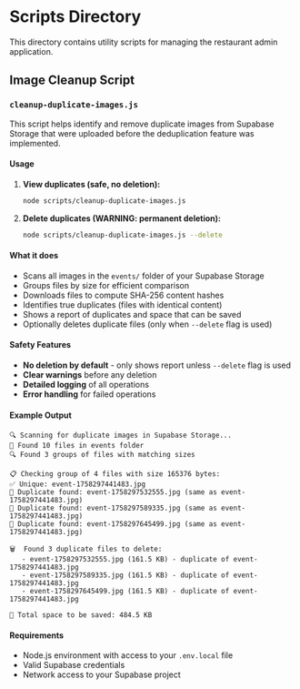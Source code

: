 # Scripts Directory

This directory contains utility scripts for managing the restaurant admin application.

## Image Cleanup Script

### `cleanup-duplicate-images.js`

This script helps identify and remove duplicate images from Supabase Storage that were uploaded before the deduplication feature was implemented.

#### Usage

1. **View duplicates (safe, no deletion):**
   ```bash
   node scripts/cleanup-duplicate-images.js
   ```

2. **Delete duplicates (WARNING: permanent deletion):**
   ```bash
   node scripts/cleanup-duplicate-images.js --delete
   ```

#### What it does

- Scans all images in the `events/` folder of your Supabase Storage
- Groups files by size for efficient comparison
- Downloads files to compute SHA-256 content hashes
- Identifies true duplicates (files with identical content)
- Shows a report of duplicates and space that can be saved
- Optionally deletes duplicate files (only when `--delete` flag is used)

#### Safety Features

- **No deletion by default** - only shows report unless `--delete` flag is used
- **Clear warnings** before any deletion
- **Detailed logging** of all operations
- **Error handling** for failed operations

#### Example Output

```
🔍 Scanning for duplicate images in Supabase Storage...
📁 Found 10 files in events folder
🔍 Found 3 groups of files with matching sizes

📋 Checking group of 4 files with size 165376 bytes:
✅ Unique: event-1758297441483.jpg
🔄 Duplicate found: event-1758297532555.jpg (same as event-1758297441483.jpg)
🔄 Duplicate found: event-1758297589335.jpg (same as event-1758297441483.jpg)
🔄 Duplicate found: event-1758297645499.jpg (same as event-1758297441483.jpg)

🗑️  Found 3 duplicate files to delete:
   - event-1758297532555.jpg (161.5 KB) - duplicate of event-1758297441483.jpg
   - event-1758297589335.jpg (161.5 KB) - duplicate of event-1758297441483.jpg
   - event-1758297645499.jpg (161.5 KB) - duplicate of event-1758297441483.jpg

💾 Total space to be saved: 484.5 KB
```

#### Requirements

- Node.js environment with access to your `.env.local` file
- Valid Supabase credentials
- Network access to your Supabase project


